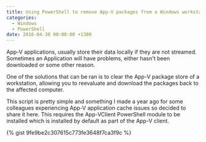 ```yaml
---
title: Using PowerShell to remove App-V packages from a Windows workstation
categories:
  - Windows
  - PowerShell
date: 2016-04-30 00:00:00 +1300
---
```

App-V applications, usually store their data locally if they are not streamed. Sometimes an Application will have problems, either hasn't been downloaded or some other reason.

One of the solutions that can be ran is to clear the App-V package store of a workstation, allowing you to reevaluate and download the packages back to the affected computer.

This script is pretty simple and something I made a year ago for some colleagues experiencing App-V application cache issues so decided to share it here. This requires the App-VClient PowerShell module to be installed which is installed by default as part of the App-V client.

{% gist 9fe9be2c307615c773fe3648f7ca3f9c %}

